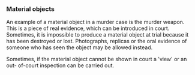###  Material objects

An example of a material object in a murder case is the murder weapon. This is
a piece of real evidence, which can be introduced in court. Sometimes, it is
impossible to produce a material object at trial because it has been destroyed
or lost. Photographs, replicas or the oral evidence of someone who has seen
the object may be allowed instead.

Sometimes, if the material object cannot be shown in court a 'view' or an out-
of-court inspection can be carried out.

